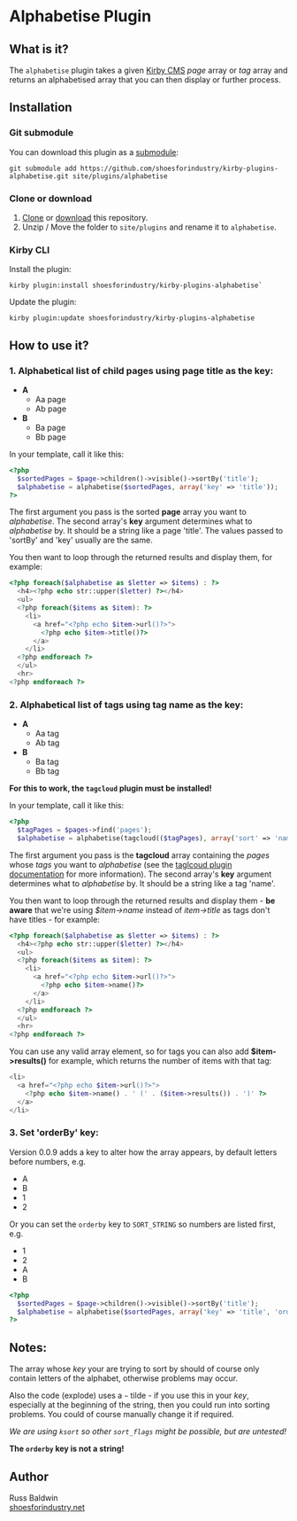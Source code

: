 # Alphabetise Plugin

## What is it?

The `alphabetise` plugin takes a given [Kirby CMS](http://getkirby.com/) *page* array or *tag* array and returns an alphabetised array that you can then display or further process.



## Installation

### Git submodule

You can download this plugin as a [submodule](https://github.com/blog/2104-working-with-submodules):

```text
git submodule add https://github.com/shoesforindustry/kirby-plugins-alphabetise.git site/plugins/alphabetise
```


### Clone or download

1. [Clone](https://github.com/shoesforindustry/kirby-plugins-alphabetise.git) or [download](https://github.com/shoesforindustry/kirby-plugins-alphabetise/archive/master.zip) this repository.
2. Unzip / Move the folder to `site/plugins` and rename it to `alphabetise`.


### Kirby CLI

Install the plugin:

```text
kirby plugin:install shoesforindustry/kirby-plugins-alphabetise`
```

Update the plugin:

```text
kirby plugin:update shoesforindustry/kirby-plugins-alphabetise
```



## How to use it?

### 1. Alphabetical list of child pages using page title as the key:

* **A**
  * Aa page
  * Ab page
* **B**
  * Ba page
  * Bb page

In your template, call it like this:

```php
<?php
  $sortedPages = $page->children()->visible()->sortBy('title');
  $alphabetise = alphabetise($sortedPages, array('key' => 'title'));
?>
```

The first argument you pass is the sorted **page** array you want to *alphabetise*. The second array's **key** argument determines what to *alphabetise* by. It should be a string like a page 'title'. The values passed to 'sortBy' and 'key' usually are the same.

You then want to loop through the returned results and display them, for example:

```php
<?php foreach($alphabetise as $letter => $items) : ?>
  <h4><?php echo str::upper($letter) ?></h4>
  <ul>
  <?php foreach($items as $item): ?>
    <li>
      <a href="<?php echo $item->url()?>">
        <?php echo $item->title()?>
      </a>
   	</li>
  <?php endforeach ?>
  </ul>
  <hr>
<?php endforeach ?>
```


### 2. Alphabetical list of tags using tag name as the key:

+ **A**
  + Aa tag
  + Ab tag
+ **B**
  + Ba tag
  + Bb tag

**For this to work, the `tagcloud` plugin must be installed!**

In your template, call it like this:

```php
<?php
  $tagPages = $pages->find('pages');
  $alphabetise = alphabetise(tagcloud(($tagPages), array('sort' => 'name','sortdir' => 'asc')), array('key' => 'name')); ?>
```

The first argument you pass is the **tagcloud** array containing the *pages* whose *tags* you want to *alphabetise* (see the [taglcoud plugin documentation](https://github.com/bastianallgeier/kirbycms-extensions/blob/master/plugins/tagcloud/tagcloud.php) for more information). The second array's **key** argument determines what to *alphabetise* by. It should be a string like a tag 'name'.

You then want to loop through the returned results and display them - **be aware** that we're using *$item->name* instead of *item->title* as tags don't have titles - for example:

```php
<?php foreach($alphabetise as $letter => $items) : ?>
  <h4><?php echo str::upper($letter) ?></h4>
  <ul>
  <?php foreach($items as $item): ?>
   	<li>
   	  <a href="<?php echo $item->url()?>">
   	    <?php echo $item->name()?>
      </a>
   	</li>
  <?php endforeach ?>
  </ul>
  <hr>
<?php endforeach ?>
```

You can use any valid array element, so for tags you can also add **$item->results()** for example, which returns the number of items with that tag:

```php
<li>
  <a href="<?php echo $item->url()?>">
    <?php echo $item->name() . ' (' . ($item->results()) . ')' ?>
  </a>
</li>
```


### 3. Set 'orderBy' key:

Version 0.0.9 adds a key to alter how the array appears, by default letters before numbers, e.g.

+ A
+ B
+ 1
+ 2

Or you can set the `orderby` key to `SORT_STRING` so numbers are listed first, e.g.

+ 1
+ 2
+ A
+ B

```php
<?php
  $sortedPages = $page->children()->visible()->sortBy('title');
  $alphabetise = alphabetise($sortedPages, array('key' => 'title', 'orderby'=>SORT_STRING)));
?>
```



## Notes:

The array whose *key* your are trying to sort by should of course only contain letters of the alphabet, otherwise problems may occur.

Also the code (explode) uses a `~` tilde - if you use this in your *key*, especially at the beginning of the string, then you could run into sorting problems. You could of course manually change it if required.

*We are using `ksort` so other `sort_flags` might be possible, but are untested!*

**The `orderby` key is not a string!**



## Author
Russ Baldwin  
[shoesforindustry.net](shoesforindustry.net)
